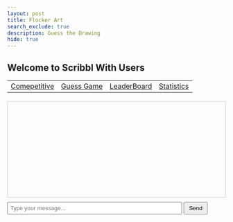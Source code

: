 ```yaml
---
layout: post
title: Flocker Art
search_exclude: true
description: Guess the Drawing
hide: true
---
```


## Welcome to Scribbl With Users

<table>
    <tr>
        <td><a href="{{site.baseurl}}/competition">Comepetitive</a></td>
        <td><a href="{{site.baseurl}}/guessing">Guess Game </a></td>
        <td><a href="{{site.baseurl}}/leaderboard">LeaderBoard</a></td>
        <td><a href="{{site.baseurl}}/stats">Statistics</a></td>
    </tr>
</table>

<div id="app"></div>
<div id="chat-container" style="margin-top: 20px;">
    <div id="messages" style="height: 200px; overflow-y: auto; border: 1px solid #ccc; padding: 10px; margin-bottom: 10px;"></div>
    <input type="text" id="message-input" placeholder="Type your message..." style="width: 80%; padding: 5px;">
    <button id="send-button" style="padding: 5px 10px;">Send</button>
</div>

<script>
document.addEventListener('DOMContentLoaded', () => {
    const app = document.querySelector('#app');
    if (!app) {
        console.error('Error: #app container not found. Ensure the div with id "app" is in the HTML.');
        return;
    }

    const toolbar = document.createElement('div');
    toolbar.style.cssText = `
        display: flex;
        justify-content: center;
        align-items: center;
        margin-bottom: 10px;
        background: rgba(255, 255, 255, 0.3);
        padding: 10px;
        border-radius: 10px;
        gap: 10px;
        flex-wrap: wrap;
    `;

    const colorPicker = document.createElement('input');
    colorPicker.type = 'color';
    colorPicker.value = '#000000';
    colorPicker.style.cssText = `
        width: 40px;
        height: 40px;
        border: none;
        cursor: pointer;
    `;
    toolbar.appendChild(colorPicker);

    let currentColor = colorPicker.value;
    let isEraser = false;

    colorPicker.addEventListener('input', () => {
        currentColor = colorPicker.value;
        isEraser = false;
    });

    const brushSize = document.createElement('input');
    brushSize.type = 'range';
    brushSize.min = '1';
    brushSize.max = '50';
    brushSize.value = '5';
    brushSize.style.cssText = 'margin: 0 10px;';
    toolbar.appendChild(brushSize);

    const eraserButton = document.createElement('button');
    eraserButton.textContent = 'Eraser';
    eraserButton.style.cssText = `
        background: white;
        color: black;
        border: 2px solid #000;
        padding: 10px;
        border-radius: 5px;
        cursor: pointer;
        font-weight: bold;
    `;
    eraserButton.addEventListener('click', () => {
        isEraser = true;
    });
    toolbar.appendChild(eraserButton);

    const backgroundToggle = document.createElement('button');
    backgroundToggle.textContent = 'Toggle Background';
    backgroundToggle.style.cssText = `
        background: #000;
        color: white;
        border: none;
        padding: 10px;
        border-radius: 5px;
        cursor: pointer;
        font-weight: bold;
    `;
    backgroundToggle.addEventListener('click', () => {
        canvas.style.background = canvas.style.background === 'black' ? 'white' : 'black';
    });
    toolbar.appendChild(backgroundToggle);

    const saveButton = document.createElement('button');
    saveButton.textContent = 'Save';
    saveButton.style.cssText = `
        background: #28a745;
        color: white;
        border: none;
        padding: 10px;
        border-radius: 5px;
        cursor: pointer;
        font-weight: bold;
    `;
    saveButton.addEventListener('click', () => {
        const link = document.createElement('a');
        link.download = 'drawing.jpeg';
        link.href = canvas.toDataURL();
        link.click();
    });
    toolbar.appendChild(saveButton);

    const resetButton = document.createElement('button');
    resetButton.textContent = 'Reset';
    resetButton.style.cssText = `
        background: #dc3545;
        color: white;
        border: none;
        padding: 10px;
        border-radius: 5px;
        cursor: pointer;
        font-weight: bold;
    `;
    resetButton.addEventListener('click', () => {
        ctx.clearRect(0, 0, canvas.width, canvas.height);
    });
    toolbar.appendChild(resetButton);

    const canvas = document.createElement('canvas');
    canvas.width = 800;
    canvas.height = 600;
    canvas.style.cssText = `
        border: 2px solid black;
        background: white;
        cursor: crosshair;
    `;
    const ctx = canvas.getContext('2d');
    ctx.fillStyle = 'white';
    ctx.fillRect(0, 0, canvas.width, canvas.height);
    let drawing = false;

    canvas.addEventListener('mousedown', (e) => {
        drawing = true;
        ctx.beginPath();
        ctx.moveTo(e.offsetX, e.offsetY);
    });

    canvas.addEventListener('mousemove', (e) => {
        if (drawing) {
            ctx.strokeStyle = isEraser ? 'white' : currentColor;
            ctx.lineWidth = brushSize.value;
            ctx.lineCap = 'round';
            ctx.lineTo(e.offsetX, e.offsetY);
            ctx.stroke();
        }
    });

    canvas.addEventListener('mouseup', () => {
        drawing = false;
        ctx.closePath();
    });

    canvas.addEventListener('mouseleave', () => {
        drawing = false;
    });

    function resetCanvas() {
        ctx.clearRect(0, 0, canvas.width, canvas.height);
    }

    function saveDrawing() {
        const link = document.createElement('a');
        link.download = 'drawing.png';
        link.href = canvas.toDataURL();
        link.click();
    }

    backgroundToggle.addEventListener('click', () => {
        const newBackground = canvas.style.background === 'black' ? 'white' : 'black';
        canvas.style.background = newBackground;
        ctx.fillStyle = newBackground;
        ctx.fillRect(0, 0, canvas.width, canvas.height);
    });

    const messageInput = document.getElementById('message-input');
    const sendButton = document.getElementById('send-button');
    const messagesDiv = document.getElementById('messages');

    function sendMessage() {
        const message = messageInput.value.trim();
        if (message) {
            const messageElement = document.createElement('div');
            messageElement.textContent = `You: ${message}`;
            messagesDiv.appendChild(messageElement);
            messagesDiv.scrollTop = messagesDiv.scrollHeight;
            messageInput.value = '';
        }
    }

    sendButton.addEventListener('click', sendMessage);
    messageInput.addEventListener('keypress', (e) => {
        if (e.key === 'Enter') {
            sendMessage();
        }
    });

    app.appendChild(toolbar);
    app.appendChild(canvas);
});
</script>
